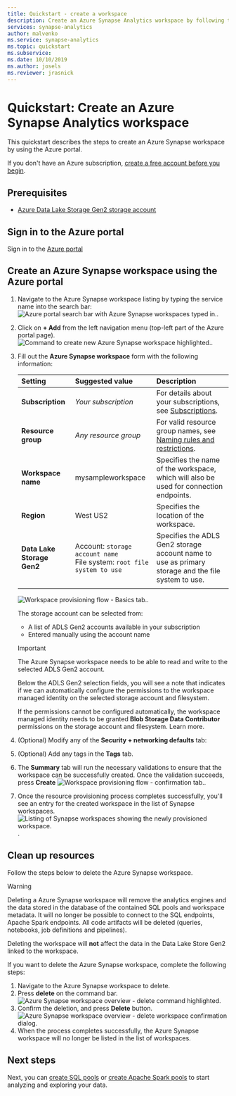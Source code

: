 ```yaml
---
title: Quickstart - create a workspace 
description: Create an Azure Synapse Analytics workspace by following the steps in this guide. 
services: synapse-analytics  
author: malvenko 
ms.service: synapse-analytics 
ms.topic: quickstart  
ms.subservice: 
ms.date: 10/10/2019
ms.author: josels
ms.reviewer: jrasnick
---
```


# Quickstart: Create an Azure Synapse Analytics workspace 

This quickstart describes the steps to create an Azure Synapse workspace by using the Azure portal.

If you don't have an Azure subscription, [create a free account before you begin](https://azure.microsoft.com/free/).

## Prerequisites

- [Azure Data Lake Storage Gen2 storage account](../storage/blobs/data-lake-storage-quickstart-create-account.md)

## Sign in to the Azure portal

Sign in to the [Azure portal](https://portal.azure.com/)

## Create an Azure Synapse workspace using the Azure portal

1. Navigate to the Azure Synapse workspace listing by typing the service name into the search bar:
![Azure portal search bar with Azure Synapse workspaces typed in.](media/quickstart-create-synapse-workspace/workspace-search.png).
1. Click on **+ Add** from the left navigation menu (top-left part of the Azure portal page).
![Command to create new Azure Synapse workspace highlighted.](media/quickstart-create-synapse-workspace/create-workspace-02.png).
1. Fill out the **Azure Synapse workspace** form with the following information:

    | Setting | Suggested value | Description |
    | :------ | :-------------- | :---------- |
    | **Subscription** | *Your subscription* | For details about your subscriptions, see [Subscriptions](https://account.windowsazure.com/Subscriptions). |
    | **Resource group** | *Any resource group* | For valid resource group names, see [Naming rules and restrictions](https://docs.microsoft.com/azure/architecture/best-practices/naming-conventions). |
    | **Workspace name** | mysampleworkspace | Specifies the name of the workspace, which will also be used for connection endpoints.|
    | **Region** | West US2 | Specifies the location of the workspace.|
    | **Data Lake Storage Gen2** | Account: `storage account name` </br> File system: `root file system to use` | Specifies the ADLS Gen2 storage account name to use as primary storage and the file system to use.|
    ||||

    ![Workspace provisioning flow - Basics tab.](media/quickstart-create-synapse-workspace/create-workspace-03.png).

    The storage account can be selected from: 
    - A list of ADLS Gen2 accounts available in your subscription
    - Entered manually using the account name

    > [!IMPORTANT]
    > The Azure Synapse workspace needs to be able to read and write to the selected ADLS Gen2 account. 
    >
    > Below the ADLS Gen2 selection fields, you will see a note that indicates if we can automatically configure the permissions to the workspace managed identity on the selected storage account and filesystem. 
    >
    > If the permissions cannot be configured automatically, the workspace managed identity needs to be granted **Blob Storage Data Contributor** permissions on the storage account and filesystem. Learn more. 
    >
    

1. (Optional) Modify any of the **Security + networking defaults** tab:
1. (Optional) Add any tags in the **Tags** tab.
1. The **Summary** tab will run the necessary validations to ensure that the workspace can be successfully created. Once the validation succeeds, press **Create** ![Workspace provisioning flow - confirmation tab.](media/quickstart-create-synapse-workspace/create-workspace-05.png).
1. Once the resource provisioning process completes successfully, you'll see an entry for the created workspace in the list of Synapse workspaces. ![Listing of Synapse workspaces showing the newly provisioned workspace.](media/quickstart-create-synapse-workspace/create-workspace-07.png).

## Clean up resources

Follow the steps below to delete the Azure Synapse workspace.
> [!WARNING]
> Deleting a Azure Synapse workspace will remove the analytics engines and the data stored in the database of the contained SQL pools and workspace metadata. It will no longer be possible to connect to the SQL endpoints, Apache Spark endpoints. All code artifacts will be deleted (queries, notebooks, job definitions and pipelines). 
>
> Deleting the workspace will **not** affect the data in the Data Lake Store Gen2 linked to the workspace.

If you want to delete the  Azure Synapse workspace, complete the following steps:

1. Navigate to the Azure Synapse workspace to delete.
1. Press **delete** on the command bar.
 ![Azure Synapse workspace overview - delete command highlighted.](media/quickstart-create-synapse-workspace/create-workspace-10.png)
1. Confirm the deletion, and press **Delete** button.
 ![Azure Synapse workspace overview - delete workspace confirmation dialog.](media/quickstart-create-synapse-workspace/create-workspace-11.png)
1. When the process completes successfully, the Azure Synapse workspace will no longer be listed in the list of workspaces. 

## Next steps

Next, you can [create SQL pools](quickstart-create-sql-pool.md) or [create Apache Spark pools](quickstart-create-apache-spark-pool.md) to start analyzing and exploring your data. 